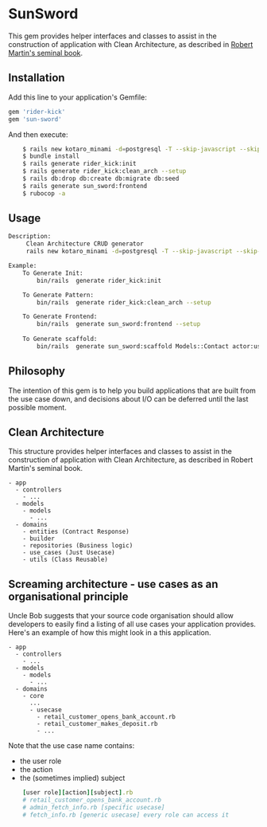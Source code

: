 # SunSword
This gem provides helper interfaces and classes to assist in the construction of application with
Clean Architecture, as described in [Robert Martin's seminal book](https://www.amazon.com/gp/product/0134494164).


## Installation

Add this line to your application's Gemfile:

```ruby
gem 'rider-kick'
gem 'sun-sword'
```


And then execute:
```bash
    $ rails new kotaro_minami -d=postgresql -T --skip-javascript --skip-asset-pipeline
    $ bundle install
    $ rails generate rider_kick:init
    $ rails generate rider_kick:clean_arch --setup
    $ rails db:drop db:create db:migrate db:seed
    $ rails generate sun_sword:frontend
    $ rubocop -a
```
## Usage
```bash
Description:
     Clean Architecture CRUD generator
     rails new kotaro_minami -d=postgresql -T --skip-javascript --skip-asset-pipeline

Example:
    To Generate Init:
        bin/rails  generate rider_kick:init

    To Generate Pattern:
        bin/rails  generate rider_kick:clean_arch --setup

    To Generate Frontend:
        bin/rails  generate sun_sword:frontend --setup
        
    To Generate scaffold:
        bin/rails  generate sun_sword:scaffold Models::Contact actor:user
```

## Philosophy

The intention of this gem is to help you build applications that are built from the use case down,
and decisions about I/O can be deferred until the last possible moment.

## Clean Architecture
This structure provides helper interfaces and classes to assist in the construction of application with Clean Architecture, as described in Robert Martin's seminal book.

```
- app
  - controllers
    - ...
  - models
    - models
      - ...
  - domains 
    - entities (Contract Response)
    - builder
    - repositories (Business logic)
    - use_cases (Just Usecase)
    - utils (Class Reusable)
```
## Screaming architecture - use cases as an organisational principle
Uncle Bob suggests that your source code organisation should allow developers to easily find a listing of all use cases your application provides. Here's an example of how this might look in a this application.
```
- app
  - controllers
    - ...
  - models
    - models
      - ...
  - domains 
    - core
      ...
      - usecase
        - retail_customer_opens_bank_account.rb
        - retail_customer_makes_deposit.rb
        - ...
```
Note that the use case name contains:

- the user role
- the action
- the (sometimes implied) subject
```ruby
    [user role][action][subject].rb
    # retail_customer_opens_bank_account.rb
    # admin_fetch_info.rb [specific usecase]
    # fetch_info.rb [generic usecase] every role can access it
```

